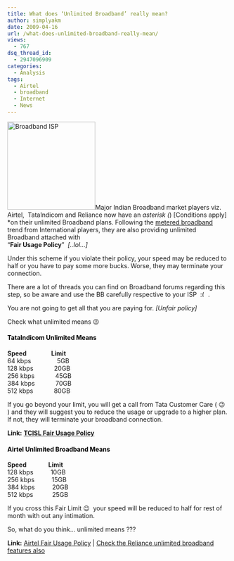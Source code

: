 ```yaml
---
title: What does ‘Unlimited Broadband’ really mean?
author: simplyakm
date: 2009-04-16
url: /what-does-unlimited-broadband-really-mean/
views:
  - 767
dsq_thread_id:
  - 2947096909
categories:
  - Analysis
tags:
  - Airtel
  - broadband
  - Internet
  - News
---
```

<img class="alignleft size-full wp-image-5809" src="http://cdn.devilsworkshop.org/files/2009/04/broadband.jpg" alt="Broadband ISP" width="200" height="200" />Major Indian Broadband market players viz. Airtel,  TataIndicom and Reliance now have an *asterisk (*) [Conditions apply] *on their unlimited Broadband plans. Following the <a href="http://www.dslreports.com/shownews/Time-Warner-Cable-Eyeing-Overage-Charges-91047" onclick="_gaq.push(['_trackEvent', 'outbound-article', 'http://www.dslreports.com/shownews/Time-Warner-Cable-Eyeing-Overage-Charges-91047', 'metered broadband']);" >metered broadband</a> trend from International players, they are also providing unlimited Broadband attached with  
&#8220;**Fair Usage Policy**&#8221;  *[..lol&#8230;]*

Under this scheme if you violate their policy, your speed may be reduced to half or you have to pay some more bucks. Worse, they may terminate your connection.

There are a lot of threads you can find on Broadband forums regarding this step, so be aware and use the BB carefully respective to your ISP  <img src="http://devilsworkshop.org/wp-includes/images/smilies/frownie.png" alt=":(" class="wp-smiley" style="height: 1em; max-height: 1em;" /> .

You are not going to get all that you are paying for. *[Unfair policy]*

Check what unlimited means 😉

#### <span style="color: #000000;">TataIndicom Unlimited Means</span>

<span style="font-weight: bold;">Speed                 Limit</span>  
64 kbps               5GB  
128 kbps            20GB  
256 kbps            45GB  
384 kbps            70GB  
512 kbps            80GB

If you go beyond your limit, you will get a call from Tata Customer Care ( 😉 ) and they will suggest you to reduce the usage or upgrade to a higher plan. If not, they will terminate your broadband connection.

**Link:** <a href="http://www.tataindicombroadband.in/termsconditions.html#new11" onclick="_gaq.push(['_trackEvent', 'outbound-article', 'http://www.tataindicombroadband.in/termsconditions.html#new11', 'TCISL Fair Usage Policy']);" ><strong>TCISL Fair Usage Policy</strong></a>

#### <span style="color: #000000;">Airtel Unlimited Broadband Means</span>

<span style="font-weight: bold;">Speed               Limit</span>  
128 kbps          10GB  
256 kbps          15GB  
384 kbps          20GB  
512 kbps           25GB

If you cross this Fair Limit 😉  your speed will be reduced to half for rest of  month with out any intimation.

So, what do you think&#8230; unlimited means ???

**Link:** <a href="http://www.airtel.in/applications/xm/Fair_Usage_Policy.pdf" onclick="_gaq.push(['_trackEvent', 'outbound-article', 'http://www.airtel.in/applications/xm/Fair_Usage_Policy.pdf', 'Airtel Fair Usage Policy']);" >Airtel Fair Usage Policy</a> | <a href="http://offers.connectindia.in/reliance/tariff.jsp" onclick="_gaq.push(['_trackEvent', 'outbound-article', 'http://offers.connectindia.in/reliance/tariff.jsp', 'Check the Reliance unlimited broadband features also']);" target="_blank">Check the Reliance unlimited broadband features also</a>
